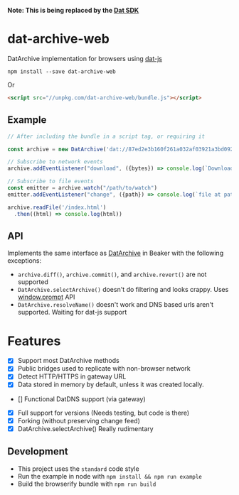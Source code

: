 **Note: This is being replaced by the [Dat SDK](https://github.com/datproject/sdk)**

# dat-archive-web
DatArchive implementation for browsers using [dat-js](https://github.com/datproject/dat-js#readme)

```
npm install --save dat-archive-web
```

Or

```html
<script src="//unpkg.com/dat-archive-web/bundle.js"></script>
```

## Example

```javascript
// After including the bundle in a script tag, or requiring it

const archive = new DatArchive('dat://87ed2e3b160f261a032af03921a3bd09227d0a4cde73466c17114816cae43336')

// Subscribe to network events
archive.addEventListener("download", ({bytes}) => console.log(`Downloaded ${bytes} bytes`))

// Subscribe to file events
const emitter = archive.watch("/path/to/watch")
emitter.addEventListener("change", ({path}) => console.log(`file at path: ${path} changed!`))

archive.readFile('/index.html')
  .then((html) => console.log(html))
```

## API

Implements the same interface as [DatArchive](https://beakerbrowser.com/docs/apis/dat.html) in Beaker with the following exceptions:

- `archive.diff()`, `archive.commit()`, and `archive.revert()` are not supported
- `DatArchive.selectArchive()` doesn't do filtering and looks crappy. Uses [window.prompt](https://developer.mozilla.org/en-US/docs/Web/API/Window/prompt) API
- `DatArchive.resolveName()` doesn't work and DNS based urls aren't supported. Waiting for dat-js support

# Features

- [x] Support most DatArchive methods
- [x] Public bridges used to replicate with non-browser network
- [x] Detect HTTP/HTTPS in gateway URL
- [x] Data stored in memory by default, unless it was created locally.
- [] Functional DatDNS support (via gateway)
- [x] Full support for versions (Needs testing, but code is there)
- [x] Forking (without preserving change feed)
- [x] DatArchive.selectArchive() Really rudimentary

## Development

- This project uses the `standard` code style
- Run the example in node with `npm install && npm run example`
- Build the browserify bundle with `npm run build`
